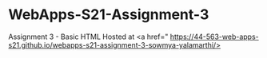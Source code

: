 # WebApps-S21-Assignment-3
Assignment 3 - Basic HTML
Hosted at
<a href=" https://44-563-web-apps-s21.github.io/webapps-s21-assignment-3-sowmya-yalamarthi/>